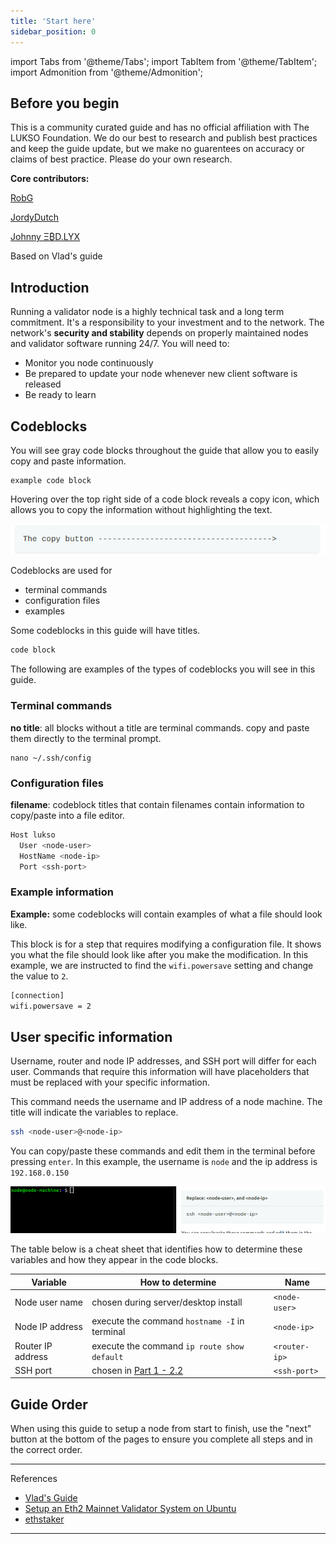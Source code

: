 ```yaml
---
title: 'Start here'
sidebar_position: 0
---
```


import Tabs from '@theme/Tabs';
import TabItem from '@theme/TabItem';
import Admonition from '@theme/Admonition';

## Before you begin

This is a community curated guide and has no official affiliation with The LUKSO Foundation. We do our best to research and publish best practices and keep the guide update, but we make no guarentees on accuracy or claims of best practice. Please do your own research.

**Core contributors:**

[RobG](https://github.com/KEEZ-RobG)

[JordyDutch](https://github.com/JordyDutch)

[Johnny Ξ₿D.LYX](https://github.com/JohnnyEBD-LYX)

Based on Vlad's guide

## Introduction

Running a validator node is a highly technical task and a long term commitment. It's a responsibility to your investment and to the network. The network's **security and stability** depends on properly maintained nodes and validator software running 24/7. You will need to:

- Monitor you node continuously
- Be prepared to update your node whenever new client software is released
- Be ready to learn

## Codeblocks

You will see gray code blocks throughout the guide that allow you to easily copy and paste information.

```
example code block
```

Hovering over the top right side of a code block reveals a copy icon, which allows you to copy the information without highlighting the text.

![copy-button](./img-start/copy.gif)

Codeblocks are used for

- terminal commands
- configuration files
- examples

Some codeblocks in this guide will have titles.

```sh title="Code block title"
code block
```

The following are examples of the types of codeblocks you will see in this guide.

### Terminal commands

**no title**: all blocks without a title are terminal commands. copy and paste them directly to the terminal prompt.

```
nano ~/.ssh/config
```

### Configuration files

**filename**: codeblock titles that contain filenames contain information to copy/paste into a file editor.

```bash title=~/.ssh/config
Host lukso
  User <node-user>
  HostName <node-ip>
  Port <ssh-port>
```

### Example information

**Example:** some codeblocks will contain examples of what a file should look like.

This block is for a step that requires modifying a configuration file. It shows you what the file should look like after you make the modification. In this example, we are instructed to find the `wifi.powersave` setting and change the value to `2`.

```sh title=Example
[connection]
wifi.powersave = 2
```

## User specific information

Username, router and node IP addresses, and SSH port will differ for each user. Commands that require this information will have placeholders that must be replaced with your specific information.

This command needs the username and IP address of a node machine. The title will indicate the variables to replace.

```sh title="Replace: <node-user>, and <node-ip>"
ssh <node-user>@<node-ip>
```

You can copy/paste these commands and edit them in the terminal before pressing `enter`. In this example, the username is `node` and the ip address is `192.168.0.150`

![user-specific](./img-start/user-specific.gif)

The table below is a cheat sheet that identifies how to determine these variables and how they appear in the code blocks.

| Variable          | How to determine                                                   | Name          |
| ----------------- | ------------------------------------------------------------------ | ------------- |
| Node user name    | chosen during server/desktop install                               | `<node-user>` |
| Node IP address   | execute the command `hostname -I` in terminal                      | `<node-ip>`   |
| Router IP address | execute the command `ip route show default`                        | `<router-ip>` |
| SSH port          | chosen in [Part 1 - 2.2](node-machine#22---change-ssh-port-number) | `<ssh-port>`  |

## Guide Order

When using this guide to setup a node from start to finish, use the "next" button at the bottom of the pages to ensure you complete all steps and in the correct order.

---

References

- [Vlad's Guide](https://github.com/lykhonis/lukso-node-guide#auto-start)
- [Setup an Eth2 Mainnet Validator System on Ubuntu](https://github.com/metanull-operator/eth2-ubuntu)
- [ethstaker](https://discord.gg/enuHBXGS)

---

